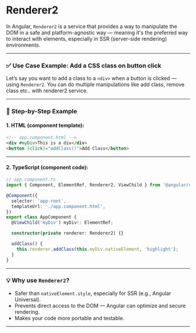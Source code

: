 # **Renderer2**

In Angular, `Renderer2` is a service that provides a way to manipulate the DOM in a safe and platform-agnostic way — meaning it's the preferred way to interact with elements, especially in SSR (server-side rendering) environments.

---

### ✅ Use Case Example: Add a CSS class on button click

Let’s say you want to add a class to a `<div>` when a button is clicked — using `Renderer2`.
You can do multiple manipulations like add class, remove class etc.. with renderer2 service. 

---

### 🧱 Step-by-Step Example

#### 1. **HTML (component template):**

```html
<!-- app.component.html -->
<div #myDiv>This is a div</div>
<button (click)="addClass()">Add Class</button>
```

---

#### 2. **TypeScript (component code):**

```ts
// app.component.ts
import { Component, ElementRef, Renderer2, ViewChild } from '@angular/core';

@Component({
  selector: 'app-root',
  templateUrl: './app.component.html',
})
export class AppComponent {
  @ViewChild('myDiv') myDiv!: ElementRef;

  constructor(private renderer: Renderer2) {}

  addClass() {
    this.renderer.addClass(this.myDiv.nativeElement, 'highlight');
  }
}
```

---

### 💡 Why use `Renderer2`?

- Safer than `nativeElement.style`, especially for SSR (e.g., Angular Universal).
- Prevents direct access to the DOM — Angular can optimize and secure rendering.
- Makes your code more portable and testable.

---